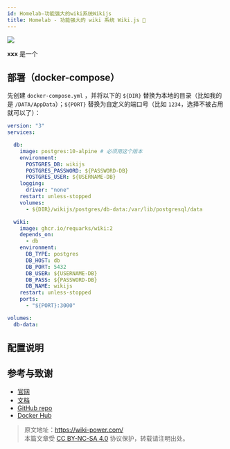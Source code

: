 ```yaml
---
id: Homelab-功能强大的wiki系统Wikijs
title: Homelab - 功能强大的 wiki 系统 Wiki.js 🚧
---
```


![](https://wiki-media-1253965369.cos.ap-guangzhou.myqcloud.com/img/20230304195348.png)

**xxx** 是一个

## 部署（docker-compose）

先创建 `docker-compose.yml` ，并将以下的 `${DIR}` 替换为本地的目录（比如我的是 `/DATA/AppData`）；`${PORT}` 替换为自定义的端口号（比如 `1234`，选择不被占用就可以了）：

```yml title="docker-compose.yml"
version: "3"
services:

  db:
    image: postgres:10-alpine # 必须用这个版本
    environment:
      POSTGRES_DB: wikijs
      POSTGRES_PASSWORD: ${PASSWORD-DB}
      POSTGRES_USER: ${USERNAME-DB}
    logging:
      driver: "none"
    restart: unless-stopped
    volumes:
      - ${DIR}/wikijs/postgres/db-data:/var/lib/postgresql/data

  wiki:
    image: ghcr.io/requarks/wiki:2
    depends_on:
      - db
    environment:
      DB_TYPE: postgres
      DB_HOST: db
      DB_PORT: 5432
      DB_USER: ${USERNAME-DB}
      DB_PASS: ${PASSWORD-DB}
      DB_NAME: wikijs
    restart: unless-stopped
    ports:
      - "${PORT}:3000"

volumes:
  db-data:
```

## 配置说明

## 参考与致谢

- [官网](https://js.wiki)
- [文档](https://docs.requarks.io/install/docker)
- [GitHub repo](https://github.com/requarks/wiki)
- [Docker Hub](https://hub.docker.com/r/requarks/wiki)

> 原文地址：<https://wiki-power.com/>  
> 本篇文章受 [CC BY-NC-SA 4.0](https://creativecommons.org/licenses/by/4.0/deed.zh) 协议保护，转载请注明出处。
